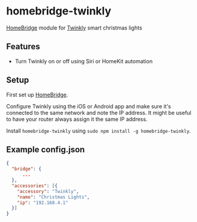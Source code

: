# homebridge-twinkly

[HomeBridge](http://github.com/nfarina/homebridge) module for [Twinkly](https://www.twinkly.com) smart christmas lights

## Features

- Turn Twinkly on or off using Siri or HomeKit automation

## Setup

First set up [HomeBridge](http://github.com/nfarina/homebridge).

Configure Twinkly using the iOS or Android app and make sure it's connected to the same network and note the IP address. It might be useful to have your router always assign it the same IP address.

Install `homebridge-twinkly` using `sudo npm install -g homebridge-twinkly`.

## Example config.json

```json
{
  "bridge": {
      ...
  },
  "accessories": [{
    "accessory": "Twinkly",
    "name": "Christmas Lights",
    "ip": "192.168.4.1"
  }]
}
```

